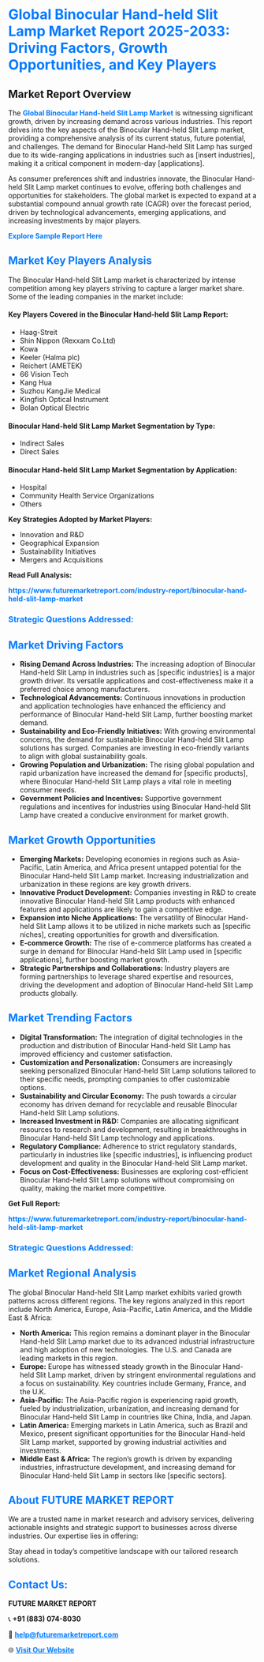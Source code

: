 <h1 style="color: #007BFF;">Global Binocular Hand-held Slit Lamp Market Report 2025-2033: Driving Factors, Growth Opportunities, and Key Players</h1>

<section id="overview">
<h2>Market Report Overview</h2>
<p>The <a href="https://www.futuremarketreport.com/industry-report/binocular-hand-held-slit-lamp-market" style="color: #007BFF; text-decoration: none;"><strong>Global Binocular Hand-held Slit Lamp Market</strong></a> is witnessing significant growth, driven by increasing demand across various industries. This report delves into the key aspects of the Binocular Hand-held Slit Lamp market, providing a comprehensive analysis of its current status, future potential, and challenges. The demand for Binocular Hand-held Slit Lamp has surged due to its wide-ranging applications in industries such as [insert industries], making it a critical component in modern-day [applications].</p>
<p>As consumer preferences shift and industries innovate, the Binocular Hand-held Slit Lamp market continues to evolve, offering both challenges and opportunities for stakeholders. The global market is expected to expand at a substantial compound annual growth rate (CAGR) over the forecast period, driven by technological advancements, emerging applications, and increasing investments by major players.</p>
</section>

<section id="overview">
<p><a href="https://www.futuremarketreport.com/request-sample/reportId=26402" style="color: #007BFF; text-decoration: none;"><strong>Explore Sample Report Here</strong></a></p>
</section>

<section id="key-players">
<h2 style="color: #007BFF;">Market Key Players Analysis</h2>
<p>The Binocular Hand-held Slit Lamp market is characterized by intense competition among key players striving to capture a larger market share. Some of the leading companies in the market include:</p>
<h4>Key Players Covered in the Binocular Hand-held Slit Lamp Report:</h4>
<ul><li>Haag-Streit</li><li>Shin Nippon (Rexxam Co.Ltd)</li><li>Kowa</li><li>Keeler (Halma plc)</li><li>Reichert (AMETEK)</li><li>66 Vision Tech</li><li>Kang Hua</li><li>Suzhou KangJie Medical</li><li>Kingfish Optical Instrument</li><li>Bolan Optical Electric</li></ul>
<h4>Binocular Hand-held Slit Lamp Market Segmentation by Type:</h4>
<ul><li>Indirect Sales</li><li>Direct Sales</li></ul>

<h4>Binocular Hand-held Slit Lamp Market Segmentation by Application:</h4>
<ul><li>Hospital</li><li>Community Health Service Organizations</li><li>Others</li></ul>
<p><strong>Key Strategies Adopted by Market Players:</strong></p>
<ul>
<li>Innovation and R&D</li>
<li>Geographical Expansion</li>
<li>Sustainability Initiatives</li>
<li>Mergers and Acquisitions</li>
</ul>
</section>

<section>
<p><strong>Read Full Analysis: </strong></p><a href="https://www.futuremarketreport.com/industry-report/binocular-hand-held-slit-lamp-market" style="color: #007BFF; text-decoration: none;"><strong>https://www.futuremarketreport.com/industry-report/binocular-hand-held-slit-lamp-market</strong></a>
<h3 style="color: #007BFF;">Strategic Questions Addressed:</h3>
</section>

<section id="driving-factors">
<h2 style="color: #007BFF;">Market Driving Factors</h2>
<ul>
<li><strong>Rising Demand Across Industries:</strong> The increasing adoption of Binocular Hand-held Slit Lamp in industries such as [specific industries] is a major growth driver. Its versatile applications and cost-effectiveness make it a preferred choice among manufacturers.</li>
<li><strong>Technological Advancements:</strong> Continuous innovations in production and application technologies have enhanced the efficiency and performance of Binocular Hand-held Slit Lamp, further boosting market demand.</li>
<li><strong>Sustainability and Eco-Friendly Initiatives:</strong> With growing environmental concerns, the demand for sustainable Binocular Hand-held Slit Lamp solutions has surged. Companies are investing in eco-friendly variants to align with global sustainability goals.</li>
<li><strong>Growing Population and Urbanization:</strong> The rising global population and rapid urbanization have increased the demand for [specific products], where Binocular Hand-held Slit Lamp plays a vital role in meeting consumer needs.</li>
<li><strong>Government Policies and Incentives:</strong> Supportive government regulations and incentives for industries using Binocular Hand-held Slit Lamp have created a conducive environment for market growth.</li>
</ul>
</section>

<section id="growth-opportunities">
<h2 style="color: #007BFF;">Market Growth Opportunities</h2>
<ul>
<li><strong>Emerging Markets:</strong> Developing economies in regions such as Asia-Pacific, Latin America, and Africa present untapped potential for the Binocular Hand-held Slit Lamp market. Increasing industrialization and urbanization in these regions are key growth drivers.</li>
<li><strong>Innovative Product Development:</strong> Companies investing in R&D to create innovative Binocular Hand-held Slit Lamp products with enhanced features and applications are likely to gain a competitive edge.</li>
<li><strong>Expansion into Niche Applications:</strong> The versatility of Binocular Hand-held Slit Lamp allows it to be utilized in niche markets such as [specific niches], creating opportunities for growth and diversification.</li>
<li><strong>E-commerce Growth:</strong> The rise of e-commerce platforms has created a surge in demand for Binocular Hand-held Slit Lamp used in [specific applications], further boosting market growth.</li>
<li><strong>Strategic Partnerships and Collaborations:</strong> Industry players are forming partnerships to leverage shared expertise and resources, driving the development and adoption of Binocular Hand-held Slit Lamp products globally.</li>
</ul>
</section>

<section id="trending-factors">
<h2 style="color: #007BFF;">Market Trending Factors</h2>
<ul>
<li><strong>Digital Transformation:</strong> The integration of digital technologies in the production and distribution of Binocular Hand-held Slit Lamp has improved efficiency and customer satisfaction.</li>
<li><strong>Customization and Personalization:</strong> Consumers are increasingly seeking personalized Binocular Hand-held Slit Lamp solutions tailored to their specific needs, prompting companies to offer customizable options.</li>
<li><strong>Sustainability and Circular Economy:</strong> The push towards a circular economy has driven demand for recyclable and reusable Binocular Hand-held Slit Lamp solutions.</li>
<li><strong>Increased Investment in R&D:</strong> Companies are allocating significant resources to research and development, resulting in breakthroughs in Binocular Hand-held Slit Lamp technology and applications.</li>
<li><strong>Regulatory Compliance:</strong> Adherence to strict regulatory standards, particularly in industries like [specific industries], is influencing product development and quality in the Binocular Hand-held Slit Lamp market.</li>
<li><strong>Focus on Cost-Effectiveness:</strong> Businesses are exploring cost-efficient Binocular Hand-held Slit Lamp solutions without compromising on quality, making the market more competitive.</li>
</ul>
</section>

<section>
<p><strong>Get Full Report: </strong></p><a href="https://www.futuremarketreport.com/industry-report/binocular-hand-held-slit-lamp-market" style="color: #007BFF; text-decoration: none;"><strong>https://www.futuremarketreport.com/industry-report/binocular-hand-held-slit-lamp-market</strong></a>
<h3 style="color: #007BFF;">Strategic Questions Addressed:</h3>
</section>


<section id="regional-analysis">
<h2 style="color: #007BFF;">Market Regional Analysis</h2>
<p>The global Binocular Hand-held Slit Lamp market exhibits varied growth patterns across different regions. The key regions analyzed in this report include North America, Europe, Asia-Pacific, Latin America, and the Middle East & Africa:</p>
<ul>
<li><strong>North America:</strong> This region remains a dominant player in the Binocular Hand-held Slit Lamp market due to its advanced industrial infrastructure and high adoption of new technologies. The U.S. and Canada are leading markets in this region.</li>
<li><strong>Europe:</strong> Europe has witnessed steady growth in the Binocular Hand-held Slit Lamp market, driven by stringent environmental regulations and a focus on sustainability. Key countries include Germany, France, and the U.K.</li>
<li><strong>Asia-Pacific:</strong> The Asia-Pacific region is experiencing rapid growth, fueled by industrialization, urbanization, and increasing demand for Binocular Hand-held Slit Lamp in countries like China, India, and Japan.</li>
<li><strong>Latin America:</strong> Emerging markets in Latin America, such as Brazil and Mexico, present significant opportunities for the Binocular Hand-held Slit Lamp market, supported by growing industrial activities and investments.</li>
<li><strong>Middle East & Africa:</strong> The region’s growth is driven by expanding industries, infrastructure development, and increasing demand for Binocular Hand-held Slit Lamp in sectors like [specific sectors].</li>
</ul>
</section>

<footer>
<h2 style="color: #007BFF;">About FUTURE MARKET REPORT</h2>
<p>We are a trusted name in market research and advisory services, delivering actionable insights and strategic support to businesses across diverse industries. Our expertise lies in offering:</p>

<p>Stay ahead in today’s competitive landscape with our tailored research solutions.</p>

<h2 style="color: #007BFF;">Contact Us:</h2>
<p><strong>FUTURE MARKET REPORT</strong></p>
<p>📞 <strong>+91 (883) 074-8030</strong></p>
<p>📧 <strong><a href="mailto:help@futuremarketreport.com" style="color: #007BFF;">help@futuremarketreport.com</a></strong></p>
<p>🌐 <strong><a href="https://www.futuremarketreport.com/" style="color: #007BFF;">Visit Our Website</a></strong></p>
</footer>